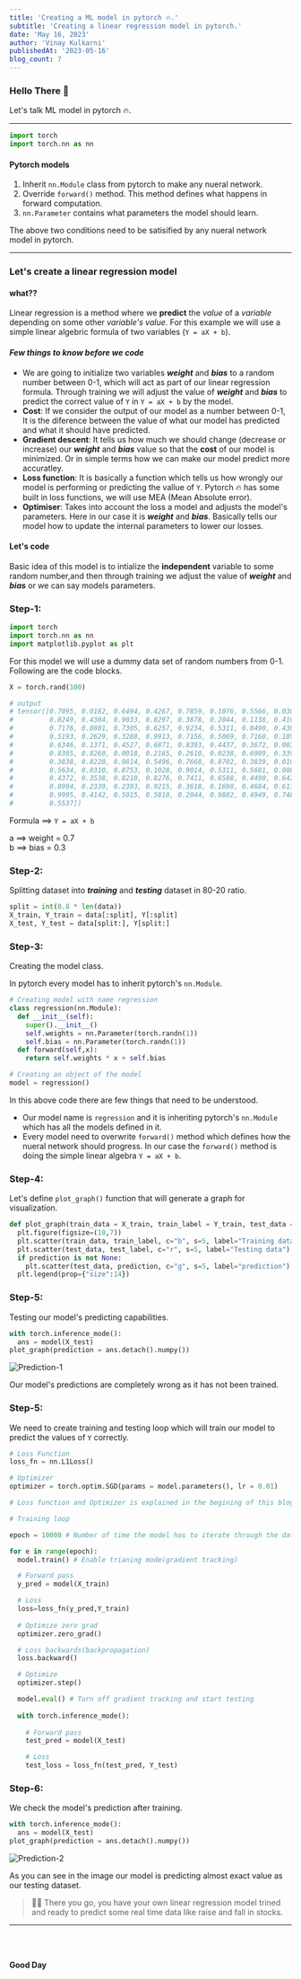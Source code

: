 ```yaml
---
title: 'Creating a ML model in pytorch 🔥.'
subtitle: 'Creating a linear regression model in pytorch.'
date: 'May 16, 2023'
author: 'Vinay Kulkarni'
publishedAt: '2023-05-16'
blog_count: 7
---
```


### Hello There 🐼

Let's talk ML model in pytorch 🔥.

___

```python
import torch
import torch.nn as nn
```


#### Pytorch models
1. Inherit `nn.Module` class from pytorch to make any nueral network.
2. Override `forward()` method. This method defines what happens in forward computation.
3. `nn.Parameter` contains what parameters the model should learn.

The above two conditions need to be satisified by any nueral network model in pytorch.

___

### Let's create a linear regression model

#### **what??**

Linear regression is a method where we **predict** the _value_ of a _variable_ depending on some other _variable's value_. For this example we will use a simple linear algebric formula of two variables (`Y = aX + b`).

#### _**Few things to know before we code**_

* We are going to initialize two variables _**weight**_ and _**bias**_ to a random number between 0-1, which will act as part of our linear regression formula. Through training we will adjust the value of _**weight**_ and _**bias**_ to predict the correct value of `Y` in `Y = aX + b` by the model.
* **Cost**: If we consider the output of our model as a number between 0-1, It is the diference between the value of what our model has predicted and what it should have predicted.
* **Gradient descent**: It tells us how much we should change (decrease or increase) our _**weight**_ and _**bias**_ value so that the **cost** of our model is minimized. Or in simple terms how we can make our model predict more accuratley. 
* **Loss function**: It is basically a function which tells us how wrongly our model is performing or predicting the vallue of `Y`. Pytorch 🔥 has some built in loss functions, we will use MEA (Mean Absolute error).
* **Optimiser**: Takes into account the loss a model and adjusts the model's parameters. Here in our case it is _**weight**_ and _**bias**_. Basically tells our model how to update the internal parameters to lower our losses.


#### Let's code

Basic idea of this model is to intialize the **independent** variable to some random number,and then through training we adjust the value of _**weight**_ and _**bias**_ or we can say models parameters.

### **Step-1**:


```python
import torch
import torch.nn as nn
import matplotlib.pyplot as plt
```

For this model we will use a dummy data set of random numbers from 0-1. Following are the code blocks.

```python
X = torch.rand(100)

# output
# tensor([0.7095, 0.0182, 0.6494, 0.4267, 0.7859, 0.1076, 0.5566, 0.0305, 0.8399,
#         0.8249, 0.4304, 0.9033, 0.8297, 0.3878, 0.2044, 0.1138, 0.4107, 0.0159,
#         0.7176, 0.8801, 0.7305, 0.6257, 0.9234, 0.5311, 0.0490, 0.4387, 0.4446,
#         0.5193, 0.2629, 0.3288, 0.9913, 0.7156, 0.5069, 0.7160, 0.1891, 0.9123,
#         0.6346, 0.1371, 0.4527, 0.6871, 0.8393, 0.4437, 0.3672, 0.0039, 0.5439,
#         0.8305, 0.8260, 0.0018, 0.2165, 0.2610, 0.0238, 0.6909, 0.3391, 0.8363,
#         0.3838, 0.8220, 0.9814, 0.5496, 0.7668, 0.8702, 0.3839, 0.0109, 0.9520,
#         0.5634, 0.0310, 0.8753, 0.1028, 0.9014, 0.5311, 0.5681, 0.0084, 0.5314,
#         0.4372, 0.3538, 0.8210, 0.8276, 0.7411, 0.6588, 0.4490, 0.6421, 0.7768,
#         0.8994, 0.2339, 0.2393, 0.9215, 0.3618, 0.1690, 0.4684, 0.6130, 0.8558,
#         0.9995, 0.4142, 0.5015, 0.5818, 0.2044, 0.9882, 0.4949, 0.7489, 0.2483,
#         0.5537])

```

Formula ==> `Y = aX + b`

a ==> weight = 0.7 <br/>
b ==> bias = 0.3

### **Step-2**:

Splitting dataset into _**training**_ and _**testing**_ dataset in 80-20 ratio.

```python
split = int(0.8 * len(data))
X_train, Y_train = data[:split], Y[:split]
X_test, Y_test = data[split:], Y[split:]
```


### **Step-3**:

Creating the model class.

In pytorch every model has to inherit pytorch's `nn.Module`.

```python
# Creating model with name regression
class regression(nn.Module):
  def __init__(self):
    super().__init__()
    self.weights = nn.Parameter(torch.randn(1))
    self.bias = nn.Parameter(torch.randn(1))
  def forward(self,x): 
    return self.weights * x + self.bias
```

```python
# Creating an object of the model
model = regression()
```

In this above code there are few things that need to be understood.
* Our model name is `regression` and it is inheriting pytorch's `nn.Module` which has all the models defined in it. 
* Every model need to overwrite `forward()` method which defines how the nueral network should progress. In our case the `forward()` method is doing the simple linear algebra `Y = aX + b`.


### **Step-4**:

Let's define `plot_graph()` function that will generate a graph for visualization.

```python
def plot_graph(train_data = X_train, train_label = Y_train, test_data = X_test, test_label = Y_test, prediction = None):
  plt.figure(figsize=(10,7))
  plt.scatter(train_data, train_label, c="b", s=5, label="Training data")
  plt.scatter(test_data, test_label, c="r", s=5, label="Testing data")
  if prediction is not None:
    plt.scatter(test_data, prediction, c="g", s=5, label="prediction")
  plt.legend(prop={"size":14})
```


### **Step-5**:

Testing our model's predicting capabilities.

```python
with torch.inference_mode():
  ans = model(X_test)
plot_graph(prediction = ans.detach().numpy())
```

![Prediction-1](https://lxpvudvqfvttinrfcjmq.supabase.co/storage/v1/object/public/images/images/prediction_1.png)

Our model's predictions are completely wrong as it has not been trained. 


### **Step-5**:

We need to create training and testing loop which will train our model to predict the values of `Y` correctly.

```python
# Loss Function
loss_fn = nn.L1Loss()

# Optimizer
optimizer = torch.optim.SGD(params = model.parameters(), lr = 0.01)

# Loss function and Optimizer is explained in the begining of this blog post.
```

```python
# Training loop

epoch = 10000 # Number of time the model has to iterate through the dataset to learn or adjust the value of weight and bias to predict the output correctly.

for e in range(epoch):
  model.train() # Enable trianing mode(gradient tracking)

  # Forward pass
  y_pred = model(X_train)

  # Loss
  loss=loss_fn(y_pred,Y_train)
 
  # Optimize zero grad
  optimizer.zero_grad()

  # Loss backwards(backpropagation)
  loss.backward()

  # Optimize
  optimizer.step()

  model.eval() # Turn off gradient tracking and start testing
  
  with torch.inference_mode():
    
    # Forward pass
    test_pred = model(X_test)

    # Loss
    test_loss = loss_fn(test_pred, Y_test)
```

### **Step-6**:

We check the model's prediction after training.

```python
with torch.inference_mode():
  ans = model(X_test)
plot_graph(prediction = ans.detach().numpy())
```

![Prediction-2](https://lxpvudvqfvttinrfcjmq.supabase.co/storage/v1/object/public/images/images/prediction-2.png)

As you can see in the image our model is predicting almost exact value as our testing dataset.


> 🎊🎉 There you go, you have your own linear regression model trined and ready to predict some real time data like raise and fall in stocks.
___

<br/>
<br/>

**Good Day**